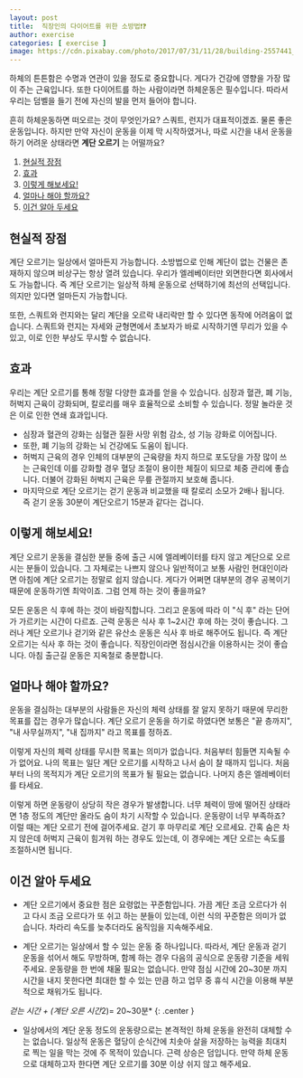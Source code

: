 ```yaml
---
layout: post
title:  직장인의 다이어트를 위한 소방법❗❓
author: exercise
categories: [ exercise ]
image: https://cdn.pixabay.com/photo/2017/07/31/11/28/building-2557441_960_720.jpg
---
```


하체의 튼튼함은 수명과 연관이 있을 정도로 중요합니다. 게다가 건강에 영향을 가장 많이 주는 근육입니다. 또한 다이어트를 하는 사람이라면 하체운동은 필수입니다. 따라서 우리는 덤벨을 들기 전에 자신의 발을 먼저 들어야 합니다.

흔히 하체운동하면 떠오르는 것이 무엇인가요? 스쿼트, 런지가 대표적이겠죠. 물론 좋은 운동입니다. 하지만 만약 자신이 운동을 이제 막 시작하였거나, 따로 시간을 내서 운동을 하기 어려운 상태라면 **계단 오르기** 는 어떨까요? 

1.  [현실적 장점](#현실적-장점)
2.  [효과](#효과)
3.  [이렇게 해보세요!](#이렇게-해보세요!)
4.  [얼마나 해야 할까요?](#얼마나-해야-할까요?)
5.  [이건 알아 두세요](#이건-알아-두세요)

##  현실적 장점

계단 오르기는 일상에서 얼마든지 가능합니다. 소방법으로 인해 계단이 없는 건물은 존재하지 않으며 비상구는 항상 열려 있습니다. 우리가 엘레베이터만 외면한다면 회사에서도 가능합니다. 즉 계단 오르기는 일상적 하체 운동으로 선택하기에 최선의 선택입니다. 의지만 있다면 얼마든지 가능합니다. 

또한, 스쿼트와 런지와는 달리 계단을 오르락 내리락만 할 수 있다면 동작에 어려움이 없습니다. 스쿼트와 런지는 자세와 균형면에서 초보자가 바로 시작하기엔 무리가 있을 수 있고, 이로 인한 부상도 무시할 수 없습니다. 

## 효과

우리는 계단 오르기를 통해 정말 다양한 효과를 얻을 수 있습니다. 심장과 혈관, 폐 기능, 허벅지 근육이 강화되며, 칼로리를 매우 효율적으로 소비할 수 있습니다. 정말 놀라운 것은 이로 인한 연쇄 효과입니다.

-   심장과 혈관의 강화는 심혈관 질환 사망 위험 감소, 성 기능 강화로 이어집니다. 
-   또한, 폐 기능의 강화는 뇌 건강에도 도움이 됩니다. 
-   허벅지 근육의 경우 인체의 대부분의 근육량을 차지 하므로 포도당을 가장 많이 쓰는 근육인데 이를 강화할 경우 혈당 조절이 용이한 체질이 되므로 체중 관리에 좋습니다. 더불어 강화된 허벅지 근육은 무릎 관절까지 보호해 줍니다.
-   마지막으로 계단 오르기는 걷기 운동과 비교했을 때 칼로리 소모가 2배나 됩니다. 즉 걷기 운동 30분이 계단오르기 15분과 같다는 겁니다.

##  이렇게 해보세요!

계단 오르기 운동을 결심한 분들 중에 출근 시에 엘레베이터를 타지 않고 계단으로 오르시는 분들이 있습니다. 그 자체로는 나쁘지 않으나 일반적이고 보통 사람인 현대인이라면 아침에 계단 오르기는 정말로 쉽지 않습니다. 게다가 어쩌면 대부분의 경우 공복이기 때문에 운동하기엔 최악이죠. 그럼 언제 하는 것이 좋을까요?

모든 운동은 식 후에 하는 것이 바람직합니다. 그리고 운동에 따라 이 "식 후" 라는 단어가 가르키는 시간이 다르죠. 근력 운동은 식사 후 1~2시간 후에 하는 것이 좋습니다. 그러나 계단 오르기나 걷기와 같은 유산소 운동은 식사 후 바로 해주어도 됩니다. 즉 계단 오르기는 식사 후 하는 것이 좋습니다. 직장인이라면 점심시간을 이용하시는 것이 좋습니다. 아침 출근길 운동은 지옥철로 충분합니다.

##  얼마나 해야 할까요?

운동을 결심하는 대부분의 사람들은 자신의 체력 상태를 잘 알지 못하기 때문에 무리한 목표를 잡는 경우가 많습니다. 계단 오르기 운동을 하기로 하였다면 보통은 "끝 층까지", "내 사무실까지", "내 집까지" 라고 목표를 정하죠.

이렇게 자신의 체력 상태를 무시한 목표는 의미가 없습니다. 처음부터 힘들면 지속될 수가 없어요. 나의 목표는 일단 계단 오르기를 시작하고 나서 숨이 찰 때까지 입니다. 처음부터 나의 목적지가 계단 오르기의 목표가 될 필요는 없습니다. 나머지 층은 엘레베이터를 타세요.

이렇게 하면 운동량이 상당히 작은 경우가 발생합니다. 너무 체력이 땅에 떨어진 상태라면 1층 정도의 계단만 올라도 숨이 차기 시작할 수 있습니다. 운동량이 너무 부족하죠? 이럴 때는 계단 오르기 전에 걸어주세요. 걷기 후 마무리로 계단 오르세요. 간혹 숨은 차지 않은데 허벅지 근육이 힘겨워 하는 경우도 있는데, 이 경우에는 계단 오르는 속도를 조절하시면 됩니다.

##  이건 알아 두세요

-   계단 오르기에서 중요한 점은 요령없는 꾸준함입니다. 가끔 계단 조금 오르다가 쉬고 다시 조금 오르다가 또 쉬고 하는 분들이 있는데, 이런 식의 꾸준함은 의미가 없습니다. 차라리 속도를 늦추더라도 움직임을 지속해주세요.

-   계단 오르기는 일상에서 할 수 있는 운동 중 하나입니다.
따라서, 계단 운동과 걷기 운동을 섞어서 해도 무방하며, 함께 하는 경우 다음의 공식으로 운동량 기준을 세워주세요. 운동량을 한 번에 채울 필요는 없습니다. 만약 점심 시간에 20~30분 까지 시간을 내지 못한다면 최대한 할 수 있는 만큼 하고 업무 중 휴식 시간을 이용해 부분적으로 채워가도 됩니다.

*걷는 시간 + (계단 오른 시간*2)= 20~30분*
{: .center }

- 일상에서의 계단 운동 정도의 운동량으로는 본격적인 하체 운동을 완전히 대체할 수는 없습니다. 일상적 운동은 혈당이 순식간에 치솟아 살을 저장하는 능력을 최대치로 찍는 일을 막는 것에 주 목적이 있습니다. 근력 상승은 덤입니다. 만약 하체 운동으로 대체하고자 한다면 계단 오르기를 30분 이상 쉬지 않고 해주세요. 


